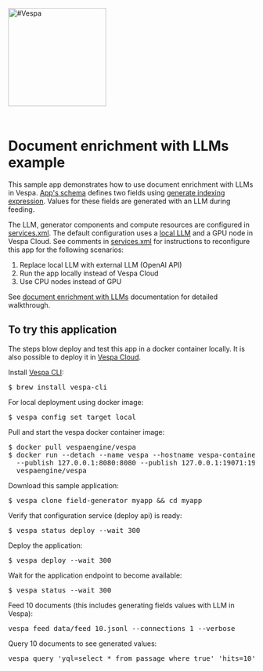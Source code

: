 <!-- Copyright Vespa.ai. Licensed under the terms of the Apache 2.0 license. See LICENSE in the project root.-->

<picture>
  <source media="(prefers-color-scheme: dark)" srcset="https://assets.vespa.ai/logos/Vespa-logo-green-RGB.svg">
  <source media="(prefers-color-scheme: light)" srcset="https://assets.vespa.ai/logos/Vespa-logo-dark-RGB.svg">
  <img alt="#Vespa" width="200" src="https://assets.vespa.ai/logos/Vespa-logo-dark-RGB.svg" style="margin-bottom: 25px;">
</picture>

# Document enrichment with LLMs example

This sample app demonstrates how to use document enrichment with LLMs in Vespa.
[App's schema](schemas/passage.sd) defines two fields using [generate indexing expression](https://docs.vespa.ai/en/reference/indexing-language-reference.html#generate).
Values for these fields are generated with an LLM during feeding.

The LLM, generator components and compute resources are configured in [services.xml](services.xml).
The default configuration uses a [local LLM](https://docs.vespa.ai/en/llms-local.html) and a GPU node in Vespa Cloud.
See comments in [services.xml](services.xml) for instructions to reconfigure this app for the following scenarios:

1. Replace local LLM with external LLM (OpenAI API)
2. Run the app locally instead of Vespa Cloud
3. Use CPU nodes instead of GPU

See [document enrichment with LLMs](https://docs.vespa.ai/en/llms-document-enrichment.html) documentation for detailed walkthrough.

## To try this application

The steps blow deploy and test this app in a docker container locally.
It is also possible to deploy it in [Vespa Cloud](https://cloud.vespa.ai/en/getting-started-java#deploy-sample-applications-java).

Install [Vespa CLI](https://docs.vespa.ai/en/vespa-cli.html):
<pre>
$ brew install vespa-cli
</pre>

For local deployment using docker image:
<pre data-test="exec">
$ vespa config set target local
</pre>

Pull and start the vespa docker container image:
<pre data-test="exec">
$ docker pull vespaengine/vespa
$ docker run --detach --name vespa --hostname vespa-container \
  --publish 127.0.0.1:8080:8080 --publish 127.0.0.1:19071:19071 \
  vespaengine/vespa
</pre>

Download this sample application:
<pre data-test="exec">
$ vespa clone field-generator myapp && cd myapp
</pre>

Verify that configuration service (deploy api) is ready:
<pre data-test="exec">
$ vespa status deploy --wait 300
</pre>

Deploy the application:
<pre data-test="exec" data-test-assert-contains="Success">
$ vespa deploy --wait 300
</pre>

Wait for the application endpoint to become available:
<pre data-test="exec">
$ vespa status --wait 300
</pre>

Feed 10 documents (this includes generating fields values with LLM in Vespa):
<pre data-test="exec">
vespa feed data/feed_10.jsonl --connections 1 --verbose
</pre>

Query 10 documents to see generated values:
<pre data-test="exec" data-test-assert-contains="id:msmarco:passage::963">
vespa query 'yql=select * from passage where true' 'hits=10' 'ranking=enriched'
</pre>